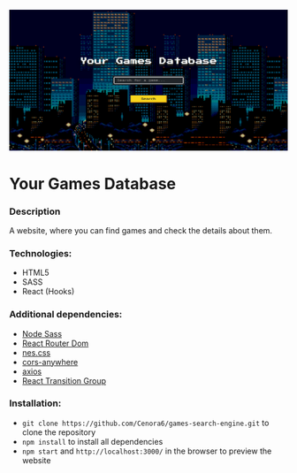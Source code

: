 ![](src/assets/preview/preview.png)

# Your Games Database

### Description
A website, where you can find games and check the details about them. 
 
### Technologies:
- HTML5
- SASS
- React (Hooks)

### Additional dependencies: 
- [Node Sass](https://www.npmjs.com/package/node-sass/)
- [React Router Dom](https://www.npmjs.com/package/react-router-dom/)
- [nes.css](https://www.npmjs.com/package/nes.css/)
- [cors-anywhere](https://www.npmjs.com/package/cors-anywhere/)
- [axios](https://www.npmjs.com/package/axios/)
- [React Transition Group](https://www.npmjs.com/package/react-transition-group/)

### Installation:

-  ```git clone https://github.com/Cenora6/games-search-engine.git``` to clone the repository
- ```npm install``` to install all dependencies
- ```npm start``` and ```http://localhost:3000/``` in the browser to preview the website
